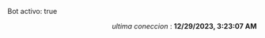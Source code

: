 <p>Bot activo: true</p>
<p align="right"><i>ultima coneccion</i> : <b>12/29/2023, 3:23:07 AM</b></p>

